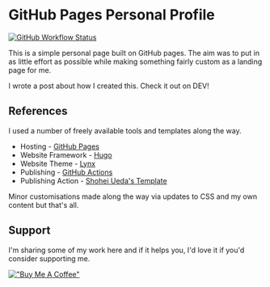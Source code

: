 # GitHub Pages Personal Profile
[![GitHub Workflow Status](https://img.shields.io/github/workflow/status/stphnwlsh/stphnwlsh.github.io/GitHub%20Pages?label=Build%20Pipeline&logo=github&logoColor=white&style=for-the-badge)](https://github.com/stphnwlsh/stphnwlsh.github.io/actions/workflows/github-pages.yml)

This is a simple personal page built on GitHub pages.  The aim was to put in as little effort as possible while making something fairly custom as a landing page for me.  

I wrote a post about how I created this.  Check it out on DEV!

## References

I used a number of freely available tools and templates along the way.

- Hosting - [GitHub Pages](https://docs.github.com/en/pages/getting-started-with-github-pages/about-github-pages)
- Website Framework - [Hugo](https://gohugo.io/)
- Website Theme - [Lynx](https://github.com/jpanther/lynx) 
- Publishing - [GitHub Actions](https://docs.github.com/en/actions)
- Publishing Action - [Shohei Ueda's Template](https://github.com/peaceiris)

Minor customisations made along the way via updates to CSS and my own content but that's all.

## Support
I'm sharing some of my work here and if it helps you, I'd love it if you'd consider supporting me.

[!["Buy Me A Coffee"](https://www.buymeacoffee.com/assets/img/guidelines/download-assets-sm-1.svg)](https://www.buymeacoffee.com/stphnwlsh)
